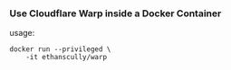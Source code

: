 ### Use Cloudflare Warp inside a Docker Container
usage:
```Shell
docker run --privileged \
	-it ethanscully/warp
```